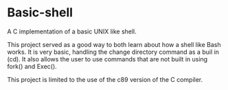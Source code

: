 # Basic-shell
A C implementation of a basic UNIX like shell.

This project served as a good way to both learn about how a shell like Bash works.  It is very basic, handling the change directory command as a buil in (cd).
It also allows the user to use commands that are not built in using fork() and Exec(). 

This project is limited to the use of the c89 version of the C compiler. 
